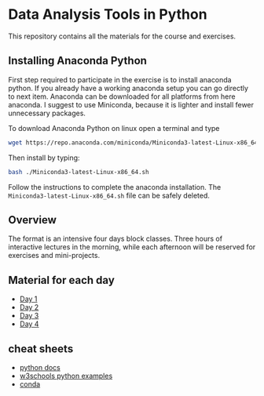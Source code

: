 # Data Analysis Tools in Python
This repository contains all the materials for the course and exercises. 

## Installing Anaconda Python
First step required to participate in the exercise is to install anaconda python.
If you already have a working anaconda setup you can go directly to next item. 
Anaconda can be downloaded for all platforms from here anaconda. 
I suggest to use Miniconda, because it is lighter and install fewer unnecessary packages.

To download Anaconda Python on linux open a terminal and type
```bash
wget https://repo.anaconda.com/miniconda/Miniconda3-latest-Linux-x86_64.sh
```
Then install by typing:
```bash
bash ./Miniconda3-latest-Linux-x86_64.sh
```
Follow the instructions to complete the anaconda installation. 
The `Miniconda3-latest-Linux-x86_64.sh` file can be safely deleted.

## Overview
The format is an intensive four days block classes.
Three hours of interactive lectures in the morning, 
while each afternoon will be reserved for exercises and mini-projects.

## Material for each day 
* [Day 1](./Day1)
* [Day 2](./Day2)
* [Day 3](./Day3)
* [Day 4](./Day4)

## cheat sheets
* [python docs](https://docs.python.org/3/library/index.html)
* [w3schools python examples](https://www.w3schools.com/python/default.asp)
* [conda](https://docs.conda.io/projects/conda/en/latest/user-guide/tasks/manage-environments.html)